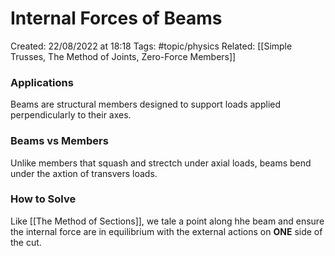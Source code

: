 # Internal Forces of Beams
Created: 22/08/2022 at 18:18
Tags: #topic/physics 
Related: [[Simple Trusses, The Method of Joints, Zero-Force Members]]

### Applications
Beams are structural members designed to support loads applied perpendicularly to their axes.

### Beams vs Members
Unlike members that squash and strectch under axial loads, beams bend under the axtion of transvers loads.

### How to Solve
Like [[The Method of Sections]], we tale a point along hhe beam and ensure the internal force are in equilibrium with the external actions
on **ONE** side of the cut.
